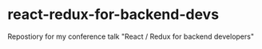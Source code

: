 # react-redux-for-backend-devs
Repostiory for my conference talk "React / Redux for backend developers"
